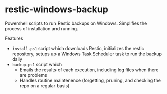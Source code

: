 # restic-windows-backup
Powershell scripts to run Restic backups on Windows.
Simplifies the process of installation and running.

Features
* `install.ps1` script which downloads Restic, initializes the restic repository, setups up a Windows Task Scheduler task to run the backup daily
* `backup.ps1` script which
  * Emails the results of each execution, including log files when there are problems
  * Handles routine maintenence (forgetting, pruning, and checking the repo on a regular basis)
